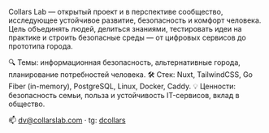 Collars Lab — открытый проект и в перспективе сообщество, исследующее устойчивое развитие, безопасность и комфорт человека.
Цель объединять людей, делиться знаниями, тестировать идеи на практике и строить безопасные среды — от цифровых сервисов до прототипа города.

🔍 Темы: информационная безопасность, альтернативные города, планирование потребностей человека.
🛠 Стек: Nuxt, TailwindCSS, Go Fiber (in-memory), PostgreSQL, Linux, Docker, Caddy.
💡 Ценности: безопасность семьи, польза и устойчивость IT-сервисов, вклад в общество.

📫 dv@collarslab.com · tg: [dcollars](https://t.me/dcollars)
